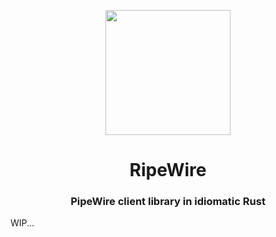 <p align="center">
 <img src="https://i.imgur.com/qk7jHzB.png" width="200" />
 <h1 align="center">RipeWire</h1>
 <h3 align="center">PipeWire client library in idiomatic Rust</h3>
</p>

WIP...
